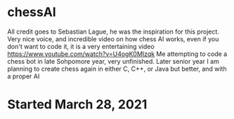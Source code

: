 # chessAI
All credit goes to Sebastian Lague, he was the inspiration for this project.
Very nice voice, and incredible video on how chess AI works, even if you don't want to code it, it is a very entertaining video
https://www.youtube.com/watch?v=U4ogK0MIzqk
Me attempting to code a chess bot in late Sohpomore year, very unfinished.
Later senior year I am planning to create chess again in either C, C++, or Java but better, and with a proper AI
# Started March 28, 2021
